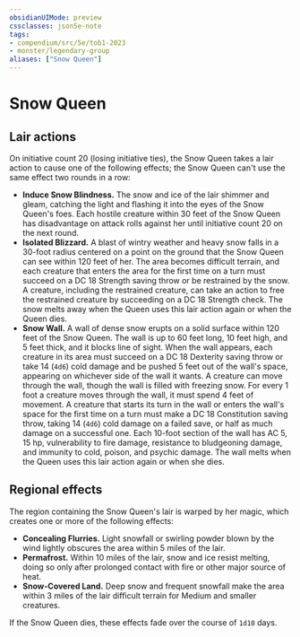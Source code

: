 ```yaml
---
obsidianUIMode: preview
cssclasses: json5e-note
tags:
- compendium/src/5e/tob1-2023
- monster/legendary-group
aliases: ["Snow Queen"]
---
```

# Snow Queen

## Lair actions


On initiative count 20 (losing initiative ties), the Snow Queen takes a lair action to cause one of the following effects; the Snow Queen can't use the same effect two rounds in a row:

- **Induce Snow Blindness.** The snow and ice of the lair shimmer and gleam, catching the light and flashing it into the eyes of the Snow Queen's foes. Each hostile creature within 30 feet of the Snow Queen has disadvantage on attack rolls against her until initiative count 20 on the next round.  
- **Isolated Blizzard.** A blast of wintry weather and heavy snow falls in a 30-foot radius centered on a point on the ground that the Snow Queen can see within 120 feet of her. The area becomes difficult terrain, and each creature that enters the area for the first time on a turn must succeed on a DC 18 Strength saving throw or be restrained by the snow. A creature, including the restrained creature, can take an action to free the restrained creature by succeeding on a DC 18 Strength check. The snow melts away when the Queen uses this lair action again or when the Queen dies.  
- **Snow Wall.** A wall of dense snow erupts on a solid surface within 120 feet of the Snow Queen. The wall is up to 60 feet long, 10 feet high, and 5 feet thick, and it blocks line of sight. When the wall appears, each creature in its area must succeed on a DC 18 Dexterity saving throw or take 14 (`4d6`) cold damage and be pushed 5 feet out of the wall's space, appearing on whichever side of the wall it wants. A creature can move through the wall, though the wall is filled with freezing snow. For every 1 foot a creature moves through the wall, it must spend 4 feet of movement. A creature that starts its turn in the wall or enters the wall's space for the first time on a turn must make a DC 18 Constitution saving throw, taking 14 (`4d6`) cold damage on a failed save, or half as much damage on a successful one. Each 10-foot section of the wall has AC 5, 15 hp, vulnerability to fire damage, resistance to bludgeoning damage, and immunity to cold, poison, and psychic damage. The wall melts when the Queen uses this lair action again or when she dies.  

## Regional effects


The region containing the Snow Queen's lair is warped by her magic, which creates one or more of the following effects:

- **Concealing Flurries.** Light snowfall or swirling powder blown by the wind lightly obscures the area within 5 miles of the lair.  
- **Permafrost.** Within 10 miles of the lair, snow and ice resist melting, doing so only after prolonged contact with fire or other major source of heat.  
- **Snow-Covered Land.** Deep snow and frequent snowfall make the area within 3 miles of the lair difficult terrain for Medium and smaller creatures.  

If the Snow Queen dies, these effects fade over the course of `1d10` days.